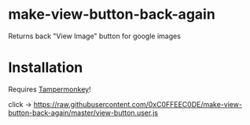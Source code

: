 # make-view-button-back-again
Returns back "View Image" button for google images

# Installation
Requires [Tampermonkey](https://chrome.google.com/webstore/detail/tampermonkey/dhdgffkkebhmkfjojejmpbldmpobfkfo?utm_source=chrome-ntp-icon)!

click -> https://raw.githubusercontent.com/0xC0FFEEC0DE/make-view-button-back-again/master/view-button.user.js
